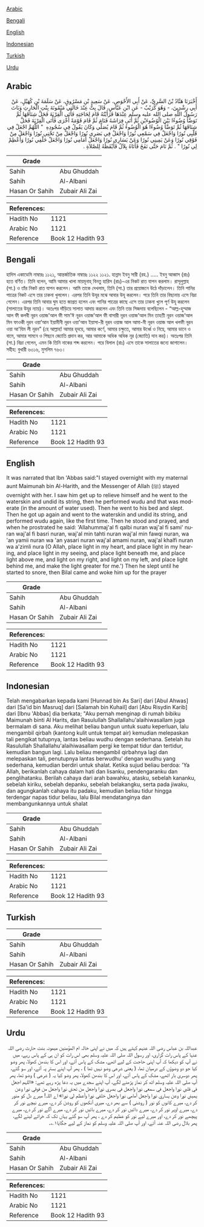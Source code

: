 [Arabic](#arabic)

[Bengali](#bengali)

[English](#english)

[Indonesian](#indonesian)

[Turkish](#turkish)

[Urdu](#urdu)

## Arabic


<div dir="rtl" lang="ar" style={{fontSize:'larger',backgroundColor:'#f8f9fa',padding:20}}>
أَخْبَرَنَا هَنَّادُ بْنُ السَّرِيِّ، عَنْ أَبِي الأَحْوَصِ، عَنْ سَعِيدِ بْنِ مَسْرُوقٍ، عَنْ سَلَمَةَ بْنِ كُهَيْلٍ، عَنْ أَبِي رِشْدِينَ، - وَهُوَ كُرَيْبٌ - عَنِ ابْنِ عَبَّاسٍ، قَالَ بِتُّ عِنْدَ خَالَتِي مَيْمُونَةَ بِنْتِ الْحَارِثِ وَبَاتَ رَسُولُ اللَّهِ صلى الله عليه وسلم عِنْدَهَا فَرَأَيْتُهُ قَامَ لِحَاجَتِهِ فَأَتَى الْقِرْبَةَ فَحَلَّ شِنَاقَهَا ثُمَّ تَوَضَّأَ وُضُوءًا بَيْنَ الْوُضُوءَيْنِ ثُمَّ أَتَى فِرَاشَهُ فَنَامَ ثُمَّ قَامَ قَوْمَةً أُخْرَى فَأَتَى الْقِرْبَةَ فَحَلَّ شِنَاقَهَا ثُمَّ تَوَضَّأَ وُضُوءًا هُوَ الْوُضُوءُ ثُمَّ قَامَ يُصَلِّي وَكَانَ يَقُولُ فِي سُجُودِهِ ‏ "‏ اللَّهُمَّ اجْعَلْ فِي قَلْبِي نُورًا وَاجْعَلْ فِي سَمْعِي نُورًا وَاجْعَلْ فِي بَصَرِي نُورًا وَاجْعَلْ مِنْ تَحْتِي نُورًا وَاجْعَلْ مِنْ فَوْقِي نُورًا وَعَنْ يَمِينِي نُورًا وَعَنْ يَسَارِي نُورًا وَاجْعَلْ أَمَامِي نُورًا وَاجْعَلْ خَلْفِي نُورًا وَأَعْظِمْ لِي نُورًا ‏"‏ ‏.‏ ثُمَّ نَامَ حَتَّى نَفَخَ فَأَتَاهُ بِلاَلٌ فَأَيْقَظَهُ لِلصَّلاَةِ ‏.‏
</div>
<div style={{backgroundColor:'#f8f9fa',padding:20, marginBottom: 10}}><table> <thead> <tr> <th>Grade</th> <th></th> </tr> </thead> <tbody> <tr><td>Sahih</td><td>Abu Ghuddah</td></tr><tr><td>Sahih</td><td>Al-Albani</td></tr><tr><td>Hasan Or Sahih</td><td>Zubair Ali Zai</td></tr></tbody></table><table> <thead> <tr> <th>References:</th> <th></th> </tr> </thead> <tbody><tr><td>Hadith No</td><td>1121</td></tr><tr><td>Arabic No</td><td>1121</td></tr><tr><td>Reference</td><td>Book 12 Hadith 93</td></tr></tbody></table></div>

## Bengali


<div dir="ltr" lang="bn" style={{fontSize:'larger',backgroundColor:'#f8f9fa',padding:20}}>
হাদিস একাডেমি নাম্বারঃ ১১২১, আন্তর্জাতিক নাম্বারঃ ১১২২ ১১২১. হান্নাদ ইবনু সারী (রহ.) ..... ইবনু আব্বাস (রাঃ) হতে বর্ণিত। তিনি বলেন, আমি আমার খালা মায়মূনাহ্ বিনতু হারিস (রাঃ)-এর নিকট রাত যাপন করলাম। রাসূলুল্লাহ (সা.) ও তাঁর নিকট রাত যাপন করলেন। আমি তাকে দেখলাম, তিনি (সা.) তার প্রয়োজনে উঠে দাঁড়ালেন। তিনি পানির পাত্রের নিকট এসে তার ঢাকনা খুললেন। এরপর তিনি উযূর মঝে আবার উযূ করলেন। পরে তিনি তার বিছানায় এসে নিদ্রা গেলেন। এরপর তিনি আবার ঘুম হতে জাগ্রত হলেন এবং পানির পাত্রের কাছে এসে তার ঢাকনা খুলে পূর্ণ উযূ করলেন (সালাতের উযূর ন্যায়)। অতঃপর দাঁড়িয়ে সালাত আদায় করলেন এবং তিনি তার সিজদায় বলেছিলেন - “আল্ল-হুম্মাজ আল ফী কলবী নূরন ওয়াজ'আল ফী সাম'ঈ নূরন ওয়াজ’আল ফী বাসারী নূরন ওয়াজ’আল মিন তাহতী নূরন ওয়াজ’আল মিন ফাওকী নূরন ওয়া’আন ইয়ামীনী নূরন ওয়া'আন ইয়াসা-রী নূরন ওয়াজ আল আমা-মী নূরন ওয়াজ আল খলফী নূরন ওয়া আ'যিম লী নূরন” (হে আল্লাহ! আমার হৃদয়ে, আমার কর্ণে, আমার চক্ষুতে, আমার উর্ধ্বে ও নিম্নে, আমার ডানে ও বামে, আমার সামনে ও পিছনে জ্যোতি প্রদান কর, আর আমাকে অধিক অধিক নূর (জ্যোতি) দান কর)। অতঃপর তিনি (সা.) নিদ্রা গেলেন, এমন কি তিনি নাকের শব্দ করলেন। পরে বিলাল (রাঃ) এসে তাকে সালাতের জন্যে জাগালেন। সহীহ: বুখারী ৬৩১৬, মুসলিম ৭৬৩।
</div>
<div style={{backgroundColor:'#f8f9fa',padding:20, marginBottom: 10}}><table> <thead> <tr> <th>Grade</th> <th></th> </tr> </thead> <tbody> <tr><td>Sahih</td><td>Abu Ghuddah</td></tr><tr><td>Sahih</td><td>Al-Albani</td></tr><tr><td>Hasan Or Sahih</td><td>Zubair Ali Zai</td></tr></tbody></table><table> <thead> <tr> <th>References:</th> <th></th> </tr> </thead> <tbody><tr><td>Hadith No</td><td>1121</td></tr><tr><td>Arabic No</td><td>1121</td></tr><tr><td>Reference</td><td>Book 12 Hadith 93</td></tr></tbody></table></div>

## English


<div dir="ltr" lang="en" style={{fontSize:'larger',backgroundColor:'#f8f9fa',padding:20}}>
It was narrated that Ibn 'Abbas said:"I stayed overnight with my maternal aunt Maimunah bin Al-Harith, and the Messenger of Allah (ﷺ) stayed overnight with her. I saw him get up to relieve himself and he went to the waterskin and undid its string, then he performed wudu and that was moderate (in the amount of water used). Then he went to his bed and slept. Then he got up again and went to the waterskin and undid its string, and performed wudu again, like the first time. Then he stood and prayed, and when he prostrated he said: 'Allahummaj'al fi qalbi nuran waj'al fi sami' nuran waj'al fi basri nuran, waj'al min tahti nuran waj'al min fawqi nuran, wa 'an yamii nuran wa 'an yasari nuran waj'al amami nuran, waj'al khalfi nuran wa a'zimli nura (O Allah, place light in my heart, and place light in my hearing, and place light in my seeing, and place light beneath me, and place light above me, and light on my right, and light on my left, and place light behind me, and make the light greater for me.') Then he slept until he started to snore, then Bilal came and woke him up for the prayer
</div>
<div style={{backgroundColor:'#f8f9fa',padding:20, marginBottom: 10}}><table> <thead> <tr> <th>Grade</th> <th></th> </tr> </thead> <tbody> <tr><td>Sahih</td><td>Abu Ghuddah</td></tr><tr><td>Sahih</td><td>Al-Albani</td></tr><tr><td>Hasan Or Sahih</td><td>Zubair Ali Zai</td></tr></tbody></table><table> <thead> <tr> <th>References:</th> <th></th> </tr> </thead> <tbody><tr><td>Hadith No</td><td>1121</td></tr><tr><td>Arabic No</td><td>1121</td></tr><tr><td>Reference</td><td>Book 12 Hadith 93</td></tr></tbody></table></div>

## Indonesian


<div dir="ltr" lang="id" style={{fontSize:'larger',backgroundColor:'#f8f9fa',padding:20}}>
Telah mengabarkan kepada kami [Hunnad bin As Sari] dari [Abul Ahwas] dari [Sa'id bin Masruq] dari [Salamah bin Kuhail] dari [Abu Risydin Karib] dari [Ibnu 'Abbas] dia berkata; "Aku pernah menginap di rumah bibiku Maimunah binti Al Harits, dan Rasulullah Shallallahu'alaihiwasallam juga bermalam di sana. Aku melihat beliau bangun untuk suatu keperluan, lalu mengambil qirbah (kantong kulit untuk tempat air) kemudian melepaskan tali pengikat tutupnya, lantas beliau wudhu dengan sederhana. Setelah itu Rasulullah Shallallahu'alaihiwasallam pergi ke tempat tidur dan tertidur, kemudian bangun lagi. Lalu beliau mengambil qirbahnya lagi dan melepaskan tali, penutupnya lantas berwudhu' dengan wudhu yang sederhana, kemudian berdiri untuk shalat. Ketika sujud beliau berdoa: 'Ya Allah, berikanlah cahaya dalam hati dan lisanku, pendengaranku dan penglihatanku. Berilah cahaya dari arah bawahku, atasku, sebelah kananku, sebelah kiriku, sebelah depanku, sebelah belakangku, serta pada jiwaku, dan agungkanlah cahaya itu padaku, kemudian beliau tidur hingga terdengar napas tidur beliau, lalu Bilal mendatanginya dan membangunkannya untuk shalat
</div>
<div style={{backgroundColor:'#f8f9fa',padding:20, marginBottom: 10}}><table> <thead> <tr> <th>Grade</th> <th></th> </tr> </thead> <tbody> <tr><td>Sahih</td><td>Abu Ghuddah</td></tr><tr><td>Sahih</td><td>Al-Albani</td></tr><tr><td>Hasan Or Sahih</td><td>Zubair Ali Zai</td></tr></tbody></table><table> <thead> <tr> <th>References:</th> <th></th> </tr> </thead> <tbody><tr><td>Hadith No</td><td>1121</td></tr><tr><td>Arabic No</td><td>1121</td></tr><tr><td>Reference</td><td>Book 12 Hadith 93</td></tr></tbody></table></div>

## Turkish


<div dir="ltr" lang="tr" style={{fontSize:'larger',backgroundColor:'#f8f9fa',padding:20}}>

</div>
<div style={{backgroundColor:'#f8f9fa',padding:20, marginBottom: 10}}><table> <thead> <tr> <th>Grade</th> <th></th> </tr> </thead> <tbody> <tr><td>Sahih</td><td>Abu Ghuddah</td></tr><tr><td>Sahih</td><td>Al-Albani</td></tr><tr><td>Hasan Or Sahih</td><td>Zubair Ali Zai</td></tr></tbody></table><table> <thead> <tr> <th>References:</th> <th></th> </tr> </thead> <tbody><tr><td>Hadith No</td><td>1121</td></tr><tr><td>Arabic No</td><td>1121</td></tr><tr><td>Reference</td><td>Book 12 Hadith 93</td></tr></tbody></table></div>

## Urdu


<div dir="rtl" lang="ur" style={{fontSize:'larger',backgroundColor:'#f8f9fa',padding:20}}>
عبداللہ بن عباس رضی اللہ عنہم کہتے ہیں کہ میں نے اپنی خالہ ام المؤمنین میمونہ بنت حارث رضی اللہ عنہا کے پاس رات گزاری، اور رسول اللہ صلی اللہ علیہ وسلم بھی اس رات کو ان ہی کے پاس رہے، میں نے آپ کو دیکھا کہ آپ اپنی حاجت کے لیے اٹھے، مشک کے پاس آئے، اور اس کا بندھن کھولا، پھر وضو کیا جو دو وضوؤں کے درمیان تھا، ( یعنی شرعی وضو نہیں تھا ) ، پھر آپ اپنے بستر پہ آئے، اور سو گئے، پھر دوسری بار اٹھے، مشک کے پاس آئے، اور اس کا بندھن کھولا، پھر وضو کیا یہ ( شرعی ) وضو تھا، پھر آپ صلی اللہ علیہ وسلم اٹھ کر نماز پڑھنے لگے، آپ اپنے سجدے میں یہ دعا پڑھ رہے تھے: «اللہم اجعل في قلبي نورا واجعل في سمعي نورا واجعل في بصري نورا واجعل من تحتي نورا واجعل من فوقي نورا وعن يميني نورا وعن يساري نورا واجعل أمامي نورا واجعل خلفي نورا وأعظم لي نورا» اے اللہ! میرے دل کو منور کر دے، میرے کانوں کو نور ( روشنی ) سے بھر دے، میری آنکھوں کو روشن کر دے، میرے نیچے نور کر دے، میرے اوپر نور کر دے، میرے دائیں نور کر دے، میرے بائیں نور کر دے، میرے آگے نور کر دے، میرے پیچھے نور کر دے، اور میرے لیے نور کو عظیم کر دے ، پھر آپ سو گئے یہاں تک کہ خراٹے لینے لگے، پھر بلال رضی اللہ عنہ آئے، اور آپ صلی اللہ علیہ وسلم کو نماز کے لیے جگایا۱؎۔
</div>
<div style={{backgroundColor:'#f8f9fa',padding:20, marginBottom: 10}}><table> <thead> <tr> <th>Grade</th> <th></th> </tr> </thead> <tbody> <tr><td>Sahih</td><td>Abu Ghuddah</td></tr><tr><td>Sahih</td><td>Al-Albani</td></tr><tr><td>Hasan Or Sahih</td><td>Zubair Ali Zai</td></tr></tbody></table><table> <thead> <tr> <th>References:</th> <th></th> </tr> </thead> <tbody><tr><td>Hadith No</td><td>1121</td></tr><tr><td>Arabic No</td><td>1121</td></tr><tr><td>Reference</td><td>Book 12 Hadith 93</td></tr></tbody></table></div>
